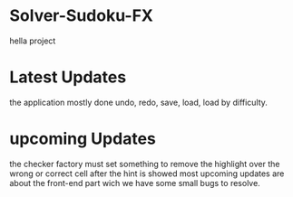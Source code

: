 # Solver-Sudoku-FX
hella project

# Latest Updates
the application mostly done undo, redo, save, load, load by difficulty. 
# upcoming Updates 
the checker factory must set something to remove the highlight over the wrong or correct cell after the hint is showed most upcoming updates are about the front-end part wich we have some small bugs to resolve.

